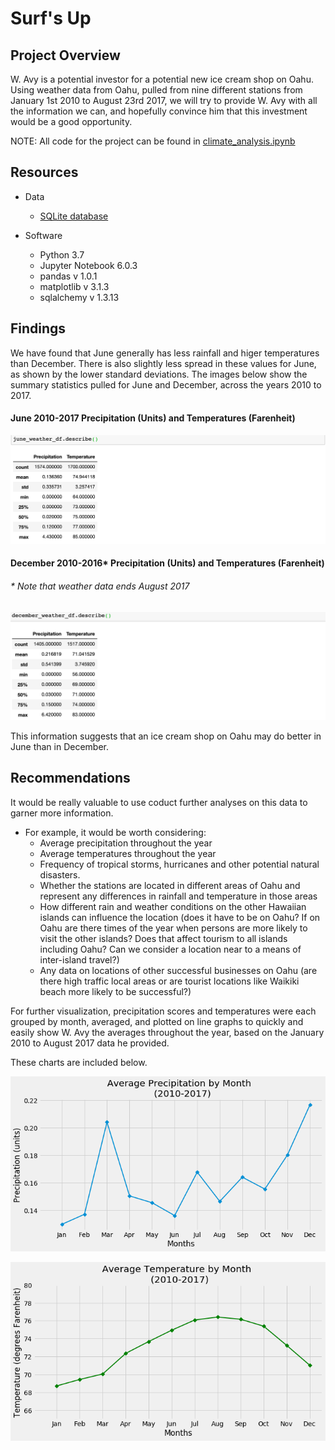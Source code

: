 # Surf's Up
## Project Overview

W. Avy is a potential investor for a potential new ice cream shop on Oahu. Using weather data from Oahu, pulled from nine different stations from January 1st 2010 to August 23rd 2017, we will try to provide W. Avy with all the information we can, and hopefully convince him that this investment would be a good opportunity.

NOTE: All code for the project can be found in [climate_analysis.ipynb](https://github.com/Alyssa-CG/Module9-surfs_up/blob/master/climate_analysis.ipynb)

## Resources
* Data
    * [SQLite database](https://github.com/Alyssa-CG/Module9-surfs_up/blob/master/hawaii.sqlite)

* Software
    * Python 3.7
    * Jupyter Notebook 6.0.3
    * pandas v 1.0.1
    * matplotlib v 3.1.3
    * sqlalchemy v 1.3.13

## Findings

We have found that June generally has less rainfall and higer temperatures than December. There is also slightly less spread in these values for June, as shown by the lower standard deviations. The images below show the summary statistics pulled for June and December, across the years 2010 to 2017.

#### June 2010-2017 Precipitation (Units) and Temperatures (Farenheit)
![June weather](https://github.com/Alyssa-CG/Module9-surfs_up/blob/master/Figures/june_weather.png)

#### December 2010-2016* Precipitation (Units) and Temperatures (Farenheit)
###### * Note that weather data ends August 2017
![December weather](https://github.com/Alyssa-CG/Module9-surfs_up/blob/master/Figures/december_weather.png)

This information suggests that an ice cream shop on Oahu may do better in June than in December.

## Recommendations

It would be really valuable to use coduct further analyses on this data to garner more information. 
* For example, it would be worth considering:  
    * Average precipitation throughout the year
    * Average temperatures throughout the year
    * Frequency of tropical storms, hurricanes and other potential natural disasters.
    * Whether the stations are located in different areas of Oahu and represent any differences in rainfall and temperature in those areas
    * How different rain and weather conditions on the other Hawaiian islands can influence the location (does it have to be on Oahu? If on Oahu are there times of the year when persons are more likely to visit the other islands? Does that affect tourism to all islands including Oahu? Can we consider a location near to a means of inter-island travel?)
    * Any data on locations of other successful businesses on Oahu (are there high traffic local areas or are tourist locations like Waikiki beach more likely to be successful?)

For further visualization, precipitation scores and temperatures were each grouped by month, averaged, and plotted on line graphs to quickly and easily show W. Avy the averages throughout the year, based on the January 2010 to August 2017 data he provided. 

These charts are included below.

![Precipitation chart](https://github.com/Alyssa-CG/Module9-surfs_up/blob/master/Figures/Average%20Precipitation.png)

![Temperatures chart](https://github.com/Alyssa-CG/Module9-surfs_up/blob/master/Figures/Average%20Temperatures.png)